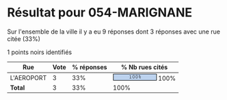# Résultat pour 054-MARIGNANE

Sur l'ensemble de la ville il y a eu 9 réponses dont 3 réponses avec une rue citée (33%)

1 points noirs identifiés

| Rue | Vote | % réponses | % Nb rues cités|
|-----|------|------------|----------------|
| L'AEROPORT | 3 | 33% | <img src="../../img/bar_100.gif" />&nbsp;100%|
| **Total** | 3 | 33% | 100%|
